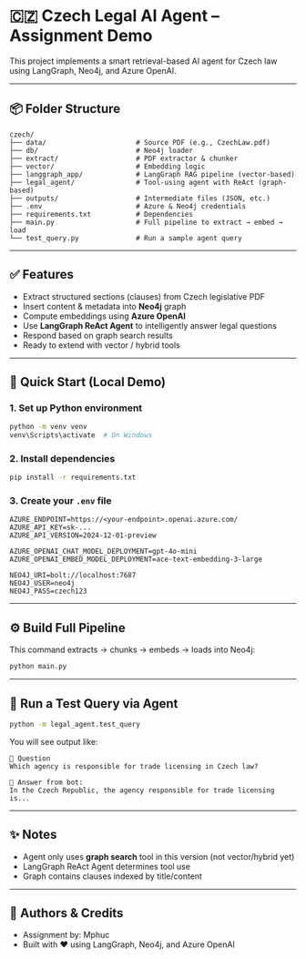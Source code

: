 
# 🇨🇿 Czech Legal AI Agent – Assignment Demo

This project implements a smart retrieval-based AI agent for Czech law using LangGraph, Neo4j, and Azure OpenAI.

---

## 📦 Folder Structure

```
czech/
├── data/                      # Source PDF (e.g., CzechLaw.pdf)
├── db/                        # Neo4j loader
├── extract/                   # PDF extractor & chunker
├── vector/                    # Embedding logic
├── langgraph_app/             # LangGraph RAG pipeline (vector-based)
├── legal_agent/               # Tool-using agent with ReAct (graph-based)
├── outputs/                   # Intermediate files (JSON, etc.)
├── .env                       # Azure & Neo4j credentials
├── requirements.txt           # Dependencies
├── main.py                    # Full pipeline to extract → embed → load
└── test_query.py              # Run a sample agent query
```

---

## ✅ Features

- Extract structured sections (clauses) from Czech legislative PDF
- Insert content & metadata into **Neo4j** graph
- Compute embeddings using **Azure OpenAI**
- Use **LangGraph ReAct Agent** to intelligently answer legal questions
- Respond based on graph search results
- Ready to extend with vector / hybrid tools

---

## 🧪 Quick Start (Local Demo)



### 1. Set up Python environment

```bash
python -m venv venv
venv\Scripts\activate  # On Windows
```

### 2. Install dependencies

```bash
pip install -r requirements.txt
```

### 3. Create your `.env` file

```env
AZURE_ENDPOINT=https://<your-endpoint>.openai.azure.com/
AZURE_API_KEY=sk-...
AZURE_API_VERSION=2024-12-01-preview

AZURE_OPENAI_CHAT_MODEL_DEPLOYMENT=gpt-4o-mini
AZURE_OPENAI_EMBED_MODEL_DEPLOYMENT=ace-text-embedding-3-large

NEO4J_URI=bolt://localhost:7687
NEO4J_USER=neo4j
NEO4J_PASS=czech123
```

---

## ⚙️ Build Full Pipeline

This command extracts → chunks → embeds → loads into Neo4j:

```bash
python main.py
```

---

## 💬 Run a Test Query via Agent

```bash
python -m legal_agent.test_query
```

You will see output like:

```
📌 Question
Which agency is responsible for trade licensing in Czech law?

🧠 Answer from bot:
In the Czech Republic, the agency responsible for trade licensing is...
```

---

## ✨ Notes

- Agent only uses **graph search** tool in this version (not vector/hybrid yet)
- LangGraph ReAct Agent determines tool use
- Graph contains clauses indexed by title/content

---

## 📍 Authors & Credits

- Assignment by: Mphuc
- Built with ❤️ using LangGraph, Neo4j, and Azure OpenAI
